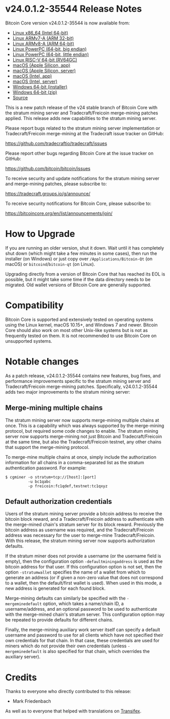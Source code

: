 v24.0.1.2-35544 Release Notes
=============================

Bitcoin Core version v24.0.1.2-35544 is now available from:

  * [Linux x86_64 (Intel 64-bit)](https://s3.amazonaws.com/in.freico.stable/bitcoin-v24.0.1.2-35544-x86_64-linux-gnu.tar.gz)
  * [Linux ARMv7-A (ARM 32-bit)](https://s3.amazonaws.com/in.freico.stable/bitcoin-v24.0.1.2-35544-arm-linux-gnueabihf.tar.gz)
  * [Linux ARMv8-A (ARM 64-bit)](https://s3.amazonaws.com/in.freico.stable/bitcoin-v24.0.1.2-35544-aarch64-linux-gnu.tar.gz)
  * [Linux PowerPC (64-bit, big endian)](https://s3.amazonaws.com/in.freico.stable/bitcoin-v24.0.1.2-35544-powerpc64-linux-gnu.tar.gz)
  * [Linux PowerPC (64-bit, little endian)](https://s3.amazonaws.com/in.freico.stable/bitcoin-v24.0.1.2-35544-powerpc64le-linux-gnu.tar.gz)
  * [Linux RISC-V 64-bit (RV64GC)](https://s3.amazonaws.com/in.freico.stable/bitcoin-v24.0.1.2-35544-riscv64-linux-gnu.tar.gz)
  * [macOS (Apple Silicon, app)](https://s3.amazonaws.com/in.freico.stable/bitcoin-v24.0.1.2-35544-arm64-apple-darwin.dmg)
  * [macOS (Apple Silicon, server)](https://s3.amazonaws.com/in.freico.stable/bitcoin-v24.0.1.2-35544-arm64-apple-darwin.tar.gz)
  * [macOS (Intel, app)](https://s3.amazonaws.com/in.freico.stable/bitcoin-v24.0.1.2-35544-x86_64-apple-darwin.dmg)
  * [macOS (Intel, server)](https://s3.amazonaws.com/in.freico.stable/bitcoin-v24.0.1.2-35544-x86_64-apple-darwin.tar.gz)
  * [Windows 64-bit (installer)](https://s3.amazonaws.com/in.freico.stable/bitcoin-v24.0.1.2-35544-win64-setup.exe)
  * [Windows 64-bit (zip)](https://s3.amazonaws.com/in.freico.stable/bitcoin-v24.0.1.2-35544-win64.zip)
  * [Source](https://github.com/tradecraftio/tradecraft/archive/bitcoin-v24.0.1.2-35544.zip)

This is a new patch release of the v24 stable branch of Bitcoin Core with the
stratum mining server and Tradecraft/Freicoin merge-mining patches applied.  This release adds new capabilities to the stratum mining server.

Please report bugs related to the stratum mining server implementation or
Tradecraft/Freicoin merge-mining at the Tradecraft issue tracker on GitHub:

  <https://github.com/tradecraftio/tradecraft/issues>

Please report other bugs regarding Bitcoin Core at the issue tracker on GitHub:

  <https://github.com/bitcoin/bitcoin/issues>

To receive security and update notifications for the stratum mining server and
merge-mining patches, please subscribe to:

  <https://tradecraft.groups.io/g/announce/>

To receive security notifications for Bitcoin Core, please subscribe to:

  <https://bitcoincore.org/en/list/announcements/join/>

How to Upgrade
==============

If you are running an older version, shut it down. Wait until it has
completely shut down (which might take a few minutes in some cases), then run
the installer (on Windows) or just copy over `/Applications/Bitcoin-Qt` (on
macOS) or `bitcoind`/`bitcoin-qt` (on Linux).

Upgrading directly from a version of Bitcoin Core that has reached its EOL is
possible, but it might take some time if the data directory needs to be
migrated.  Old wallet versions of Bitcoin Core are generally supported.

Compatibility
=============

Bitcoin Core is supported and extensively tested on operating systems using
the Linux kernel, macOS 10.15+, and Windows 7 and newer.  Bitcoin Core should
also work on most other Unix-like systems but is not as frequently tested on
them. It is not recommended to use Bitcoin Core on unsupported systems.

Notable changes
===============

As a patch release, v24.0.1.2-35544 contains new features, bug fixes, and
performance improvements specific to the stratum mining server and
Tradecraft/Freicoin merge-mining patches.  Specifically, v24.0.1.2-35544 adds
two major improvements to the stratum mining server:

Merge-mining multiple chains
----------------------------

The stratum mining server now supports merge-mining multiple chains at once.
This is a capability which was always supported by the merge-mining protocol,
but required some code changes to enable.  The stratum mining server now
supports merge-mining not just Bitcoin and Tradecraft/Freicoin at the same
time, but also the Tradecraft/Freicoin testnet, any other chains that support
the merge-mining protocol.

To merge-mine multiple chains at once, simply include the authorization
information for all chains in a comma-separated list as the stratum
authentication password. For example:

    $ cgminer -o stratum+tcp://[host]:[port]
              -u bc1qabc
              -p freicoin:fc1qdef,testnet:tc1qxyz

Default authorization credentials
---------------------------------

Users of the stratum mining server provide a bitcoin address to receive the
bitcoin block reward, and a Tradecraft/Freicoin address to authenticate with
the merge-mined chain's stratum server for its block reward.  Previously the
bitcoin address as username was required, and the Tradecraft/Freicoin address
was necessary for the user to merge-mine Tradecraft/Freicoin.  With this
release, the stratum mining server now supports authorization defaults.

If the stratum miner does not provide a username (or the username field is
empty), then the configuration option `-defaultminingaddress` is used as the
bitcoin address for that user.  If this configuration option is not set, then
the option `-stratumwallet` specifies the name of a wallet from which to
generate an address (or if given a non-zero value that does not correspond to
a wallet, then the default/first wallet is used).  When used in this mode, a new address is generated for each found block.

Merge-mining defaults can similarly be specified with the `-mergeminedefault`
option, which takes a name/chain ID, a username/address, and an optional
password to be used to authenticate with the merge-mined chain's stratum
server.  This configuration option may be repeated to provide defaults for
different chains.

Finally, the merge-mining auxiliary work server itself can specify a default
username and password to use for all clients which have not specified their
own credentials for that chain.  In that case, these credentials are used for
miners which do not provide their own credentials (unless `-mergeminedefault`
is also specified for that chain, which overrides the auxiliary server).

Credits
=======

Thanks to everyone who directly contributed to this release:

- Mark Friedenbach

As well as to everyone that helped with translations on
[Transifex](https://www.transifex.com/tradecraft/freicoin-1/).
